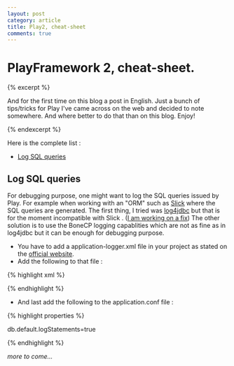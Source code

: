 ```yaml
---
layout: post
category: article 
title: Play2, cheat-sheet
comments: true
---
```


# PlayFramework 2, cheat-sheet.

{% excerpt %}

And for the first time on this blog a post in English. Just a bunch of tips/tricks for Play I've came across on the web and decided to note somewhere. And where better to do that than on this blog. Enjoy!

{% endexcerpt %}

Here is the complete list : 

- [Log SQL queries](#log-sql-queries)


## <a id="log-sql-queries">Log SQL queries</a>

For debugging purpose, one might want to log the SQL queries issued by Play. For example when working with an "ORM" such as [Slick][slick-typesafe] where the SQL queries are generated. The first thing, I tried was [log4jdbc][log4jdbc-site] but that is for the moment incompatible with Slick . ([I am working on a fix][log4jdbc-pull-request]) The other solution is to use the BoneCP logging capablities which are not as fine as in log4jdbc but it can be enough for debugging purpose.

- You have to add a <span class="syntax">application-logger.xml</span> file in your project as stated on the [official website][logback-configuration]. 
- Add the following to that file : 

<div class="syntax">
{% highlight xml %}

<logger name="com.jolbox.bonecp" level="DEBUG" />

{% endhighlight %}
</div>

- And last add the following to the <span class="syntax">application.conf</span> file : 

<div class="syntax">
{% highlight properties %}

db.default.logStatements=true

{% endhighlight %}
</div>

[slick-typesafe]: http://slick.typesafe.com/
[logback-configuration]: http://www.playframework.com/documentation/2.1.x/SettingsLogger
[log4jdbc-site]: https://code.google.com/p/log4jdbc/
[log4jdbc-pull-request]: https://github.com/freekh/play-slick/issues/71


*more to come...*
